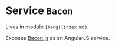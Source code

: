 # Service `Bacon`

Lives in module `[bang](index.md)`.

Exposes [Bacon.js](https://baconjs.github.io/) as an AngularJS service.